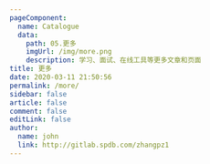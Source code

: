 ```yaml
---
pageComponent:
  name: Catalogue
  data:
    path: 05.更多
    imgUrl: /img/more.png
    description: 学习、面试、在线工具等更多文章和页面
title: 更多
date: 2020-03-11 21:50:56
permalink: /more/
sidebar: false
article: false
comment: false
editLink: false
author:
  name: john
  link: http://gitlab.spdb.com/zhangpz1
---
```


